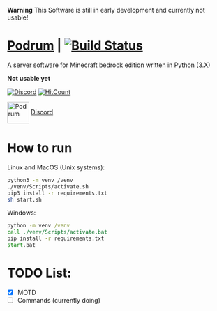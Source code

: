 **Warning**
This Software is still in early development and currently not usable!

# [Podrum](https://github.com/Podrum/Podrum) | [![Build Status](https://travis-ci.org/Podrum/Podrum.svg?branch=master)](https://travis-ci.org/Podrum/Podrum)
A server software for Minecraft bedrock edition written in Python (3.X)

**Not usable yet**

[![Discord](https://img.shields.io/discord/705730982338101280?style=flat-square)](https://discord.gg/SGWCwd6)
[![HitCount](http://hits.dwyl.com/podrum/podrum/podrum.svg)](http://hits.dwyl.com/podrum/podrum/podrum)

<img src="https://cdn.discordapp.com/attachments/680861997650280483/705797584735830086/image0.png" alt="Podrum" title="Podrum" align="center" height="50" width="50" /> [Discord](https://discord.gg/SGWCwd6)


# How to run
Linux and MacOS (Unix systems):
```sh
python3 -m venv /venv
./venv/Scripts/activate.sh
pip3 install -r requirements.txt
sh start.sh
```
Windows:
```bat
python -m venv /venv
call ./venv/Scripts/activate.bat
pip install -r requirements.txt
start.bat
```

# TODO List:
- [x] MOTD
- [ ] Commands (currently doing)
